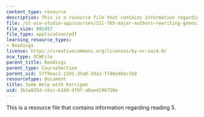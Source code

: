 ```yaml
---
content_type: resource
description: This is a resource file that contains information regarding reading 5.
file: /ol-ocw-studio-app/courses/21l-705-major-authors-rewriting-genesis-paradise-lost-and-twentieth-century-fantasy-spring-2009/3b1a835dc6ccb169df0fa8aed196730e_MIT21L_705S09_read05.pdf
file_size: 602457
file_type: application/pdf
learning_resource_types:
- Readings
license: https://creativecommons.org/licenses/by-nc-sa/4.0/
ocw_type: OCWFile
parent_title: Readings
parent_type: CourseSection
parent_uid: 57f9eac1-22d1-35e0-29a3-f746e40ac7e9
resourcetype: Document
title: Some Help with Kerrigan
uid: 3b1a835d-c6cc-b169-df0f-a8aed196730e
---
```

This is a resource file that contains information regarding reading 5.